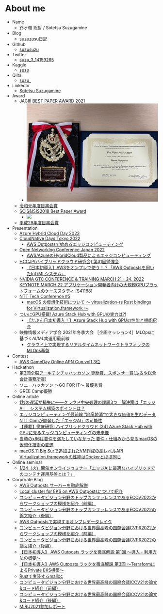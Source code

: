 # About me

- Name
    - 鈴ヶ嶺 聡哲 / Sotetsu Suzugamine
- Blog
    - [suzuzusu日記](https://suzuzusu.hatenablog.com/)
- Github
    - [suzusuzu](https://github.com/suzusuzu)
- Twitter
    - [suzu_3_14159265](https://twitter.com/suzu_3_14159265)
- Kaggle
    - [suzu](https://www.kaggle.com/sotetsusuzugamine)
- Qiita
    - [suzu_](https://qiita.com/suzusuzu)
- LinkedIn
    - [Sotetsu Suzugamine](https://www.linkedin.com/in/sotetsu-suzugamine/)
- Award
    - [JACIII BEST PAPER AWARD 2021](https://www.fujipress.jp/award/jaciii-best-paper-and-young-researcher-awards-2021/)
        - <img src="./img/jaciii.jpg" width="500" />
    - [令和元年度目黒会賞](https://megurokai.jp/web_magazine/commendation200325/)
    - [SCIS&ISIS2018 Best Paper Award](https://www.uec.ac.jp/news/prize/2018/20181213_1496.html)
        - ![](https://www.uec.ac.jp/news/prize/2018/images/20181213-1-1.jpg)
    - [平成29年度目黒会賞](https://megurokai.jp/web_magazine/commendation180326/)
- Presentation
    - [Azure Hybrid Cloud Day 2023](https://msevents.microsoft.com/event?id=57716160)
    - [CloudNative Days Tokyo 2022](https://event.cloudnativedays.jp/cndt2022)
        - [AWS Outpostsで始めるエッジコンピューティング](https://speakerdeck.com/suzusuzusuzu/cndt2022-aws-outpoststeshi-meruetusikonhiyuteinku)
    - [Open NetworkIng Conference Japan 2022](https://onic.jp/program-detail/#s_11)
        - [AWS/AzureのHybridCloud製品によるエッジコンピューティング](https://speakerdeck.com/suzusuzusuzu/azurenohybridcloudzhi-pin-niyoruetusikonhiyuteinku-onic2022)
    - [HCCJP(ハイブリッドクラウド研究会) 第31回勉強会](https://hybridcloud.connpass.com/event/242589/)
        - [【日本初導入】AWSをオンプレで使う！？「AWS Outpostsを用いたIoT/MLシステム」](https://speakerdeck.com/suzusuzusuzu/mlsisutemu)
    - [NVIDIA GTC CONFERENCE & TRAINING MARCH 21 - 24, 2022 KEYNOTE MARCH 22 アプリケーション開発者向けの大規模GPUプラットフォームのケーススタディ [S41188]](https://www.nvidia.com/ja-jp/gtc/session-catalog/?search.language=1594320459782002LzDW&tab.scheduledorondemand=1583520458947001NJiE#/session/1634898432884001Ixrc)
    - [NTT Tech Conference #5](https://ntt-developers.github.io/ntt-tech-conference/05/)
        - [macOS の仮想化技術について 〜 virtualization-rs Rust bindings for Virtualization.framework 〜](https://www.slideshare.net/td-nttcom/macos-virtualizationrs-rust-bindings-for-virtualizationframework)
    - [ついにGPU搭載! Azure Stack Hub with GPUの実力は?!](https://hybridcloud.connpass.com/event/204287/)
        - [【たぶん日本初導入！】Azure Stack Hub with GPUの性能と機能紹介](https://www.slideshare.net/td-nttcom/azure-stack-hub-with-gpu-244289645)
    - 映像情報メディア学会 2021年冬季大会 ［企画セッション4］MLOpsに基づくAI/ML実運用最前線
        - [クラウド上で実現するリアルタイムネットワークトラフィックのMLOps基盤](https://www.ite.or.jp/winter/2021/program/feature/#S4)
- Contest
    - [AWS GameDay Online APN Cup.vol1 3位](https://aws.amazon.com/jp/blogs/psa/aws-gameday-online-apn-cup-vol1-2020/)
- Hackathon
    - [第3回全脳アーキテクチャハッカソン 奨励賞、スポンサー賞(ふるや総合会計事務所賞)](https://wba-initiative.org/2755/)
    - ソニーハッカソン ～GO FOR IT～ 最優秀賞
    - GREE Camp優勝
- Online article
    - [1秒の遅延が損失に――クラウド中央処理の課題3つ　解決策は「エッジAI」　システム構築のポイントは？](https://www.itmedia.co.jp/news/articles/2301/10/news012.html)
    - [エッジコンピューティング最前線 “地産地消“で大きな価値を生むデータ NTT Comが開発した「エッジAI」の可能性](https://special.nikkeibp.co.jp/atclh/NXT/23/delltechnologies0113/)
    - [【連載】徹底研究! ハイブリッドクラウド [24] Azure Stack Hub with GPUに見るエッジコンピューティングの未来像](https://news.mynavi.jp/itsearch/article/cloud/5562)
    - [当時のx86は要件を満たしていなかった 要件・仕組みから見るmacOSの仮想化技術の変遷](https://logmi.jp/tech/articles/324461)
    - [macOS 11 Big Surで追加されたVM作成の高レベルAPI Virtualization.frameworkの性能はDockerとほぼ同じ](https://logmi.jp/tech/articles/324504)
- Online seminar
    - [ 1/24（火）開催オンラインセミナー「エッジAIに最適なハイブリッドでのコンテナ運用基盤とは？」](https://active.nikkeibp.co.jp/atcl/ev/seminar/22/12/05/00055/index.html)
- Corporate Blog
    - [AWS Outposts サーバーを徹底解説](https://engineers.ntt.com/entry/2023/03/24/095642)
    - [Local cluster for EKS on AWS Outpostsについて紹介](https://engineers.ntt.com/entry/2022/11/08/080222)
    - [コンピュータビジョン分野のトップカンファレンスであるECCV2022からワークショップの模様を紹介（前編）](https://engineers.ntt.com/entry/2022/12/09/145410)
    - [コンピュータビジョン分野のトップカンファレンスであるECCV2022の論文紹介（後編）](https://engineers.ntt.com/entry/2023/02/28/091914)
    - [AWS Outpostsで実現するオンプレデータレイク](https://engineers.ntt.com/entry/2022/08/09/082249)
    - [コンピュータビジョン分野における世界最高峰の国際会議CVPR2022からワークショップの模様を紹介（前編）](https://engineers.ntt.com/entry/2022/07/28/090254)
    - [コンピュータビジョン分野における世界最高峰の国際会議CVPR2022の論文紹介（後編）](https://engineers.ntt.com/entry/2022/08/01/090230)
    - [【日本初導入】 AWS Outposts ラックを徹底解説 第1回 〜導入・利用方法の概要〜](https://engineers.ntt.com/entry/2022/03/15/102459)
    - [【日本初導入】AWS Outposts ラックを徹底解説 第3回 〜TerraformによるPrivate EKS構築〜](https://engineers.ntt.com/entry/2022/03/17/094254)
    - [Rustで実装するmalloc](https://engineers.ntt.com/entry/2021/12/21/125459)
    - [コンピュータビジョン分野における世界最高峰の国際会議ICCV21の論文&コード紹介（前編）](https://engineers.ntt.com/entry/2021/11/08/150149)
    - [コンピュータビジョン分野における世界最高峰の国際会議ICCV21の論文&コード紹介（後編）](https://engineers.ntt.com/entry/2021/11/12/100757)
    - [MIRU2021参加レポート](https://engineers.ntt.com/entry/2021/08/06/145238)
